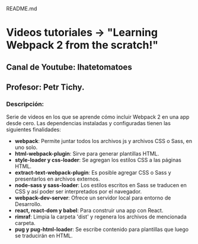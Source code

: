 README.md

# Videos tutoriales -> "Learning Webpack 2 from the scratch!"

## Canal de Youtube: Ihatetomatoes
## Profesor: Petr Tichy.

### Descripción:
Serie de videos en los que se aprende cómo incluir Webpack 2 en una app desde cero.
Las dependencias instaladas y configuradas tienen las siguientes finalidades:

- **webpack**: Permite juntar todos los archivos js y archivos CSS o Sass, en uno solo.
- **html-webpack-plugin**: Sirve para generar plantillas HTML.
- **style-loader y css-loader**: Se agregan los estilos CSS a las páginas HTML.
- **extract-text-webpack-plugin**: Es posible agregar CSS o Sass y presentarlos en archivos externos.
- **node-sass y sass-loader**: Los estilos escritos en Sass se traducen en CSS y así poder ser interpretados por el navegador.
- **webpack-dev-server**: Ofrece un servidor local para entorno de Desarrollo.
- **react, react-dom y babel**: Para construir una app con React.
- **rimraf**: Limpia la carpeta 'dist' y regenera los archivos de mencionada carpeta.
- **pug y pug-html-loader**: Se escribe contenido para plantillas que luego se traducirán en HTML.
